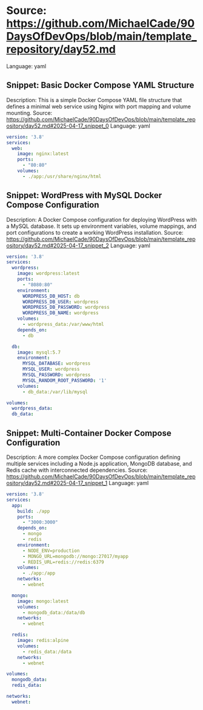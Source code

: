# Source: https://github.com/MichaelCade/90DaysOfDevOps/blob/main/template_repository/day52.md
Language: yaml

## Snippet: Basic Docker Compose YAML Structure
Description: This is a simple Docker Compose YAML file structure that defines a minimal web service using Nginx with port mapping and volume mounting.
Source: https://github.com/MichaelCade/90DaysOfDevOps/blob/main/template_repository/day52.md#2025-04-17_snippet_0
Language: yaml

```yaml
version: '3.8'
services:
  web:
    image: nginx:latest
    ports:
      - "80:80"
    volumes:
      - ./app:/usr/share/nginx/html
```

## Snippet: WordPress with MySQL Docker Compose Configuration
Description: A Docker Compose configuration for deploying WordPress with a MySQL database. It sets up environment variables, volume mappings, and port configurations to create a working WordPress installation.
Source: https://github.com/MichaelCade/90DaysOfDevOps/blob/main/template_repository/day52.md#2025-04-17_snippet_2
Language: yaml

```yaml
version: '3.8'
services:
  wordpress:
    image: wordpress:latest
    ports:
      - "8080:80"
    environment:
      WORDPRESS_DB_HOST: db
      WORDPRESS_DB_USER: wordpress
      WORDPRESS_DB_PASSWORD: wordpress
      WORDPRESS_DB_NAME: wordpress
    volumes:
      - wordpress_data:/var/www/html
    depends_on:
      - db

  db:
    image: mysql:5.7
    environment:
      MYSQL_DATABASE: wordpress
      MYSQL_USER: wordpress
      MYSQL_PASSWORD: wordpress
      MYSQL_RANDOM_ROOT_PASSWORD: '1'
    volumes:
      - db_data:/var/lib/mysql

volumes:
  wordpress_data:
  db_data:
```

## Snippet: Multi-Container Docker Compose Configuration
Description: A more complex Docker Compose configuration defining multiple services including a Node.js application, MongoDB database, and Redis cache with interconnected dependencies.
Source: https://github.com/MichaelCade/90DaysOfDevOps/blob/main/template_repository/day52.md#2025-04-17_snippet_1
Language: yaml

```yaml
version: '3.8'
services:
  app:
    build: ./app
    ports:
      - "3000:3000"
    depends_on:
      - mongo
      - redis
    environment:
      - NODE_ENV=production
      - MONGO_URL=mongodb://mongo:27017/myapp
      - REDIS_URL=redis://redis:6379
    volumes:
      - ./app:/app
    networks:
      - webnet

  mongo:
    image: mongo:latest
    volumes:
      - mongodb_data:/data/db
    networks:
      - webnet

  redis:
    image: redis:alpine
    volumes:
      - redis_data:/data
    networks:
      - webnet

volumes:
  mongodb_data:
  redis_data:

networks:
  webnet:
```